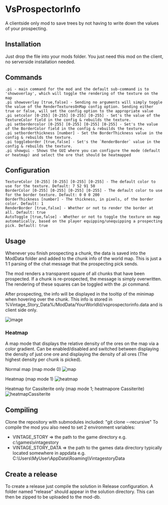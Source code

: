 # VsProspectorInfo
A clientside only mod to save trees by not having to write down the values of your prospecting.
## Installation
Just drop the file into your mods folder. You just need this mod on the client, no serverside installation needed.


## Commands

    .pi - main command for the mod and the default sub-command is to 'showoverlay', which will toggle the rendering of the texture on the map
    .pi showoverlay [true,false] - Sending no arguments will simply toggle the value of the RenderTexturesOnMap config option. Sending either true or false, will set the config option to the appropriate value
    .pi setcolor [0-255] [0-255] [0-255] [0-255] - Set's the value of the TextureColor field in the config & rebuilds the texture.
    .pi setbordercolor [0-255] [0-255] [0-255] [0-255] - Set's the value of the BorderColor field in the config & rebuilds the texture.
    .pi setborderthickness [number] - Set the BorderThickness value in the config & rebuilds the texture.
    .pi toggleborder [true,false] - Set's the `RenderBorder` value in the config & rebuilds the texture.
    .pi showgui - Shows the GUI where you can configure the mode (default or heatmap) and select the ore that should be heatmapped

## Configuration

    TextureColor [0-255] [0-255] [0-255] [0-255] - The default color to use for the texture. Default: 7 52 91 50
    BorderColor [0-255] [0-255] [0-255] [0-255] - The default color to use for the border texture. Default: 0 0 0 200
    BorderThickness [number] - The thickness, in pixels, of the border color. Default: 1
    RenderBorder [true,false] - Whether or not to render the border at all. Default: true
    AutoToggle [true,false] - Whether or not to toggle the texture on map automatically, based on the player equipping/unequipping a prospecting pick. Default: true

## Usage

Whenever you finish prospecting a chunk, the data is saved into the ModData folder and added to the chunk info of the world map. This is just a 1:1 parsing of the chat message that the prospecting pick sends. 

The mod renders a transparent square of all chunks that have been prospected. If a chunk is re-prospected, the message is simply overwritten. The rendering of these squares can be toggled with the .pi command.

After prospecting, the info will be displayed in the tooltip of the minimap when hovering over the chunk. This info is stored in %Vintage_Story_Data%/ModData/YourWorldId/vsprospectorinfo.data and is client side only.

![image](https://user-images.githubusercontent.com/5238284/79952656-09e3f680-847b-11ea-96c9-b4cb9b47355f.png)

### Heatmap

A map mode that displays the relative density of the ores on the map via a color gradient. Can be enabled/disabled and switched between displaying the density of just one ore and displaying the density of all ores (The highest density per chunk is picked).

Normal map (map mode 0)
![map](https://user-images.githubusercontent.com/24532072/168427928-96b134aa-288d-4d4c-ade6-ddcb002c6d51.png)


Heatmap (map mode 1)
![heatmap](https://user-images.githubusercontent.com/24532072/168427930-571788d3-eca5-4cbb-b6d6-caf2c6b9bcd1.png)


Heatmap for Cassiterite only (map mode 1; heatmapore Cassiterite)
![heatmapCassiterite](https://user-images.githubusercontent.com/24532072/168427932-9fd7020f-3248-4708-8f68-25a082a86bd2.png)



## Compiling
Clone the repository with submodules included: "git clone --recursive"
To compile the mod you also need to set 2 environment variables:
- VINTAGE_STORY => the path to the game directory e.g. c:\games\vintagestory
- VINTAGE_STORY_DATA => the path to the games data directory typically located somewhere in appdata e.g. C:\Users\MyUser\AppData\Roaming\VintagestoryData

## Create a release
To create a release just compile the solution in Release configuration. A folder named "release" should appear in the solution directory.
This can then be zipped to be uploaded to the mod-db.
